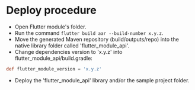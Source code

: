 # Deploy procedure

- Open Flutter module's folder.
- Run the command ```flutter build aar --build-number x.y.z```.
- Move the generated Maven repository (build/outputs/repo) into the native library folder called 'flutter_module_api'.
- Change dependencies version to 'x.y.z' into flutter_module_api/build.gradle:
``` gradle
def flutter_module_version = 'x.y.z'
```
- Deploy the 'flutter_module_api' library and/or the sample project folder.
